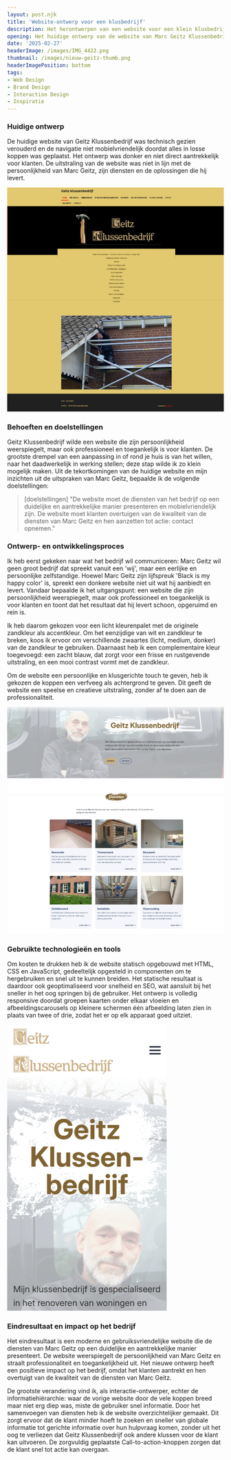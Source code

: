 ```yaml
---
layout: post.njk
title: 'Website-ontwerp voor een klusbedrijf'
description: Het herontwerpen van een website voor een klein klusbedrijf dat verschillende diensten aanbiedt, zoals schilderen, loodgieterswerk en elektriciteitswerk. Het doel was om een moderne en gebruiksvriendelijke website te creëren die de diensten van het bedrijf op een duidelijke en aantrekkelijke manier presenteert.
opening: Het huidige ontwerp van de website van Marc Geitz Klussenbedrijf was verouderd en niet mobielvriendelijk. Mijn doel van dit project was om een moderne en gebruiksvriendelijke website te creëren die de diensten van het bedrijf op een duidelijke en aantrekkelijke manier presenteert.
date: '2025-02-27'
headerImage: /images/IMG_4422.png
thumbnail: /images/nieuw-geitz-thumb.png
headerImagePosition: bottom
tags:
- Web Design
- Brand Design
- Interaction Design
- Inspiratie
---
```


### Huidige ontwerp

De huidige website van Geitz Klussenbedrijf was technisch gezien verouderd en de navigatie niet mobielvriendelijk doordat alles in losse koppen was geplaatst. Het ontwerp was donker en niet direct aantrekkelijk voor klanten. De uitstraling van de website was niet in lijn met de persoonlijkheid van Marc Geitz, zijn diensten en de oplossingen die hij levert.

![Huidige website Geitz Klussenbedrijf](/images/www.geitzklussenbedrijf.nl-home.jpeg)

### Behoeften en doelstellingen

Geitz Klussenbedrijf wilde een website die zijn persoonlijkheid weerspiegelt, maar ook professioneel en toegankelijk is voor klanten. De grootste drempel van een aanpassing in of rond je huis is van het willen, naar het daadwerkelijk in werking stellen; deze stap wilde ik zo klein mogelijk maken. Uit de tekortkomingen van de huidige website en mijn inzichten uit de uitspraken van Marc Geitz, bepaalde ik de volgende doelstellingen:

> [doelstellingen] "De website moet de diensten van het bedrijf op een duidelijke en aantrekkelijke manier presenteren en mobielvriendelijk zijn. De website moet klanten overtuigen van de kwaliteit van de diensten van Marc Geitz en hen aanzetten tot actie: contact opnemen."

### Ontwerp- en ontwikkelingsproces

Ik heb eerst gekeken naar wat het bedrijf wil communiceren: Marc Geitz wil geen groot bedrijf dat spreekt vanuit een 'wij', maar een eerlijke en persoonlijke zelfstandige. Hoewel Marc Geitz zijn lijfspreuk 'Black is my happy color' is, spreekt een donkere website niet uit wat hij aanbiedt en levert. Vandaar bepaalde ik het uitgangspunt: een website die zijn persoonlijkheid weerspiegelt, maar ook professioneel en toegankelijk is voor klanten en toont dat het resultaat dat hij levert schoon, opgeruimd en rein is.

Ik heb daarom gekozen voor een licht kleurenpalet met de originele zandkleur als accentkleur. Om het eenzijdige van wit en zandkleur te breken, koos ik ervoor om verschillende zwaartes (licht, medium, donker) van de zandkleur te gebruiken. Daarnaast heb ik een complementaire kleur toegevoegd: een zacht blauw, dat zorgt voor een frisse en rustgevende uitstraling, en een mooi contrast vormt met de zandkleur.

Om de website een persoonlijke en klusgerichte touch te geven, heb ik gekozen de koppen een verfveeg als achtergrond te geven. Dit geeft de website een speelse en creatieve uitstraling, zonder af te doen aan de professionaliteit.

![Persoonlijke foto, koppen met verfvegen, zandkleurige en blauwe accenten](/images/nieuw-geitz-thumb.png)

### Gebruikte technologieën en tools

Om kosten te drukken heb ik de website statisch opgebouwd met HTML, CSS en JavaScript, gedeeltelijk opgesteld in componenten om te hergebruiken en snel uit te kunnen breiden. Het statische resultaat is daardoor ook geoptimaliseerd voor snelheid en SEO, wat aansluit bij het sneller in het oog springen bij de gebruiker. Het ontwerp is volledig responsive doordat groepen kaarten onder elkaar vloeien en afbeeldingscarousels op kleinere schermen één afbeelding laten zien in plaats van twee of drie, zodat het er op elk apparaat goed uitziet.

![Weergave op kleinste schermen](/images/nieuw-geitz-mobiel.png)

### Eindresultaat en impact op het bedrijf

Het eindresultaat is een moderne en gebruiksvriendelijke website die de diensten van Marc Geitz op een duidelijke en aantrekkelijke manier presenteert. De website weerspiegelt de persoonlijkheid van Marc Geitz en straalt professionaliteit en toegankelijkheid uit. Het nieuwe ontwerp heeft een positieve impact op het bedrijf, omdat het klanten aantrekt en hen overtuigt van de kwaliteit van de diensten van Marc Geitz.

De grootste verandering vind ik, als interactie-ontwerper, echter de informatiehiërarchie: waar de vorige website door de vele koppen breed maar niet erg diep was, miste de gebruiker snel informatie. Door het samenvoegen van diensten heb ik de website overzichtelijker gemaakt. Dit zorgt ervoor dat de klant minder hoeft te zoeken en sneller van globale informatie tot gerichte informatie over hun hulpvraag komen, zonder uit het oog te verliezen dat Geitz Klussenbedrijf ook andere klussen voor de klant kan uitvoeren. De zorgvuldig geplaatste Call-to-action-knoppen zorgen dat de klant snel tot actie kan overgaan.

